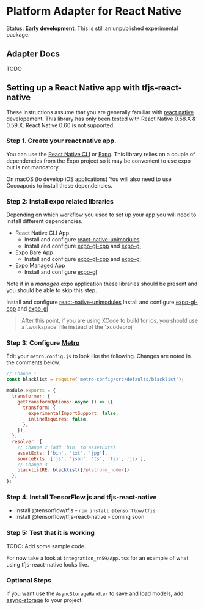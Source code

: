 # Platform Adapter for React Native

Status: __Early development__. This is still an unpublished experimental package.

## Adapter Docs

TODO

## Setting up a React Native app with tfjs-react-native

These instructions assume that you are generally familiar with [react native](https://facebook.github.io/react-native/) developement. This library has only been tested with React Native 0.58.X & 0.59.X. React Native 0.60 is not supported.

### Step 1. Create your react native app.

You can use the [React Native CLI](https://facebook.github.io/react-native/docs/getting-started) or [Expo](https://expo.io/). This library relies on a couple of dependencies from the Expo project so it may be convenient to use expo but is not mandatory. 

On macOS (to develop iOS applications) You will also need to use Cocoapods to install these dependencies.

### Step 2: Install expo related libraries

Depending on which workflow you used to set up your app you will need to install different dependencies.

- React Native CLI App
  - Install and configure [react-native-unimodules](https://github.com/unimodules/react-native-unimodules)
  - Install and configure [expo-gl-cpp](https://github.com/expo/expo/tree/master/packages/expo-gl-cpp) and [expo-gl](https://github.com/expo/expo/tree/master/packages/expo-gl)
- Expo Bare App
  - Install and configure [expo-gl-cpp](https://github.com/expo/expo/tree/master/packages/expo-gl-cpp) and [expo-gl](https://github.com/expo/expo/tree/master/packages/expo-gl)
- Expo Managed App
  - Install and configure [expo-gl](https://github.com/expo/expo/tree/master/packages/expo-gl)


Note if in a _managed_ expo application these libraries should be present and you should be able to skip this step.

Install and configure [react-native-unimodules](https://github.com/unimodules/react-native-unimodules)
Install and configure [expo-gl-cpp](https://github.com/expo/expo/tree/master/packages/expo-gl-cpp) and [expo-gl](https://github.com/expo/expo/tree/master/packages/expo-gl)

> After this point, if you are using XCode to build for ios, you should use a ‘.workspace’ file instead of the ‘.xcodeproj’

### Step 3: Configure [Metro](https://facebook.github.io/metro/en/)

Edit your `metro.config.js` to look like the following. Changes are noted in
the comments below.

```js
// Change 1
const blacklist = require('metro-config/src/defaults/blacklist');

module.exports = {
  transformer: {
    getTransformOptions: async () => ({
      transform: {
        experimentalImportSupport: false,
        inlineRequires: false,
      },
    }),
  },
  resolver: {
    // Change 2 (add 'bin' to assetExts)
    assetExts: ['bin', 'txt', 'jpg'],
    sourceExts: ['js', 'json', 'ts', 'tsx', 'jsx'],
    // Change 3
    blacklistRE: blacklist([/platform_node/])
  },
};
```


### Step 4: Install TensorFlow.js and tfjs-react-native

- Install @tensorflow/tfjs - `npm install @tensorflow/tfjs`
- Install @tensorflow/tfjs-react-native - coming soon

### Step 5: Test that it is working

TODO: Add some sample code.

For now take a look at `integration_rn59/App.tsx` for an example of what using tfjs-react-native looks like.

### Optional Steps

If you want use the `AsyncStorageHandler` to save and load models, add [async-storage](https://github.com/react-native-community/async-storage) to your project.

